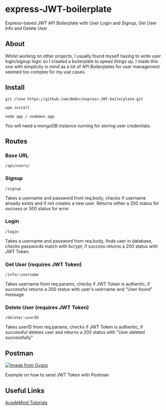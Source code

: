 # express-JWT-boilerplate
Express-based JWT API Boilerplate with User Login and Signup, Get User Info and Delete User

## About
Whilst working on other projects, I usually found myself having to write user login/signup logic so I created a boilerplate to
speed things up. I made this one with simplicity in mind as a lot of API Boilerplates for user management seemed too complex for my
use cases.

## Install 
```
git clone https://github.com/dmdxv/express-JWT-boilerplate.git
```
```
npm install
```
```
node app / nodemon app
```
You will need a mongoDB instance running for storing user credentials.
## Routes
### Base URL
```
/api/users/
```

### Signup
```
/signup
```
Takes a username and password from req.body, checks if username already exists and if not creates a new user. Returns either a 200 status
for success or 500 status for error

### Login
```
/login
```
Takes a username and password from req.body, finds user in database, checks passwords match with bcrypt, if success returns a 200 status
with JWT Token. 

### Get User (requires JWT Token)
```
/info/:username
```
Takes username from req.params, checks if JWT Token is authentic, if successful returns a 200 status with user's username and "User found"
message

### Delete User (requires JWT Token)
```
/delete/:userID
```
Takes userID from req.params, checks if JWT Token is authentic, if successful deletes user and returns a 200 status with "User deleted 
successfully"

## Postman 
[![Image from Gyazo](https://i.gyazo.com/cc1953013e961e3c2024594cfb260bf5.png)](https://gyazo.com/cc1953013e961e3c2024594cfb260bf5)

Example on how to send JWT Token with Postman

## Useful Links
[AcadeMind Tutorials](https://www.youtube.com/watch?v=0oXYLzuucwE&list=PL55RiY5tL51q4D-B63KBnygU6opNPFk_q)

